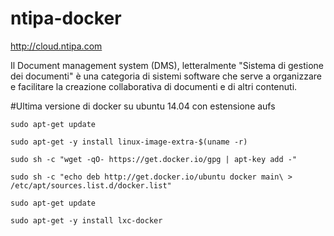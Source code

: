 ntipa-docker
============

http://cloud.ntipa.com


Il Document management system (DMS), letteralmente "Sistema di gestione dei documenti" è una categoria di sistemi software che serve a organizzare e facilitare la creazione collaborativa di documenti e di altri contenuti.

#Ultima versione di docker su ubuntu 14.04 con estensione aufs

`sudo apt-get update`

`sudo apt-get -y install linux-image-extra-$(uname -r)`

`sudo sh -c "wget -qO- https://get.docker.io/gpg | apt-key add -"`

`sudo sh -c "echo deb http://get.docker.io/ubuntu docker main\ > /etc/apt/sources.list.d/docker.list"`

`sudo apt-get update`

`sudo apt-get -y install lxc-docker`


